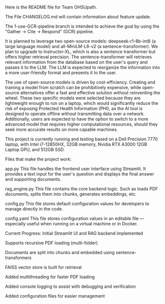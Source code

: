 Here is the README file for Team OHSUpath.

The File CHANGELOG.md will contain information about feature update.


The 1-use-GCR-pipeline branch is intended to achieve the goal by using the "Gather → Cite → Respond" (GCR) pipeline.

It is planned to leverage two open-source models: deepseek-r1-8b-int8 (a large language model) and all-MiniLM-L6-v2 (a sentence-transformer). We plan to upgrade to Instructor-XL, which is also a sentence transformer but offers higher retrieval precision. The sentence-transformer will retrieves relevant information from the database based on the user's query and passes it to the LLM. The LLM is expected to reorganize the information into a more user-friendly format and presents it to the user.

The use of open-source models is driven by cost-efficiency. Creating and training a model from scratch can be prohibitively expensive, while open-source alternatives offer a fast and effective solution without reinventing the wheel. These two specific models were selected because they are lightweight enough to run on a laptop, which would significantly reduce the risk of exposing Protected Health Information (PHI), as the AI tool is designed to operate offline without transmitting data over a network. Additionally, users are expected to have the option to switch to a more advanced model that requires higher computational resources, should they seek more accurate results on more capable machines.

This project is currently running and testing based on a Dell Precision 7770 laptop, with Intel i7-12850HX, 32GB memory, Nvidia RTX A3000 12GB Laptop GPU, and 512GB SSD.

Files that make the project work:

app.py
This file handles the frontend user interface using Streamlit. It provides a text input for the user's question and displays the final answer and supporting documents.

rag_engine.py
This file contains the core backend logic. Such as loads PDF documents, splits them into chunks, generates embeddings, etc.

config.py
This file stores default configuration values for developers to manage directly in the code.

config.yaml
This file stores configuration values in an editable file — especially useful when running on a virtual machine or in Docker.


Current Progress:
Initial Streamlit UI and RAG backend implemented

Supports recursive PDF loading (multi-folder)

Documents are split into chunks and embedded using sentence-transformers

FAISS vector store is built for retrieval

Added multithreading for faster PDF loading

Added console logging to assist with debugging and verification

Added configuration files for easier management



